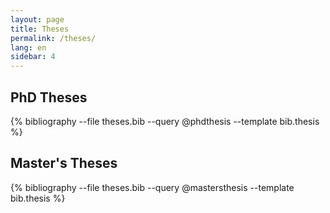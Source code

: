 ```yaml
---
layout: page
title: Theses
permalink: /theses/
lang: en
sidebar: 4
---
```


## PhD Theses

{% bibliography --file theses.bib --query @phdthesis --template bib.thesis %}

## Master's Theses

{% bibliography --file theses.bib --query @mastersthesis --template bib.thesis %}
